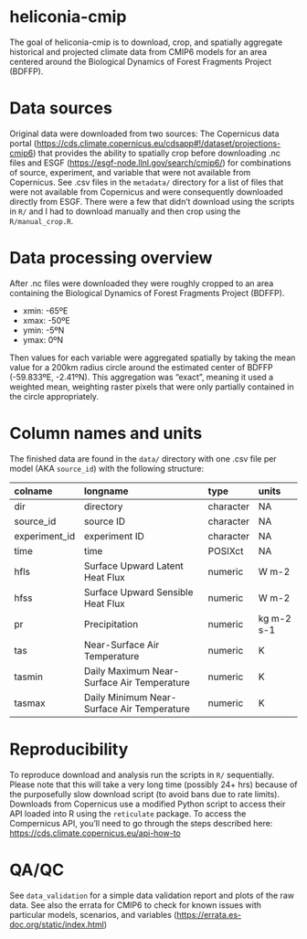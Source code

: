
<!-- README.md is generated from README.Rmd. Please edit that file -->

# heliconia-cmip

<!-- badges: start -->
<!-- badges: end -->

The goal of heliconia-cmip is to download, crop, and spatially aggregate
historical and projected climate data from CMIP6 models for an area
centered around the Biological Dynamics of Forest Fragments Project
(BDFFP).

# Data sources

Original data were downloaded from two sources: The Copernicus data
portal
(<https://cds.climate.copernicus.eu/cdsapp#!/dataset/projections-cmip6>)
that provides the ability to spatially crop before downloading .nc files
and ESGF (<https://esgf-node.llnl.gov/search/cmip6/>) for combinations
of source, experiment, and variable that were not available from
Copernicus. See .csv files in the `metadata/` directory for a list of
files that were not available from Copernicus and were consequently
downloaded directly from ESGF. There were a few that didn’t download
using the scripts in `R/` and I had to download manually and then crop
using the `R/manual_crop.R`.

# Data processing overview

After .nc files were downloaded they were roughly cropped to an area
containing the Biological Dynamics of Forest Fragments Project (BDFFP).

-   xmin: -65ºE
-   xmax: -50ºE
-   ymin: -5ºN
-   ymax: 0ºN

Then values for each variable were aggregated spatially by taking the
mean value for a 200km radius circle around the estimated center of
BDFFP (-59.833ºE, -2.41ºN). This aggregation was “exact”, meaning it
used a weighted mean, weighting raster pixels that were only partially
contained in the circle appropriately.

# Column names and units

The finished data are found in the `data/` directory with one .csv file
per model (AKA `source_id`) with the following structure:

| colname        | longname                                   | type      | units      |
|:---------------|:-------------------------------------------|:----------|:-----------|
| dir            | directory                                  | character | NA         |
| source\_id     | source ID                                  | character | NA         |
| experiment\_id | experiment ID                              | character | NA         |
| time           | time                                       | POSIXct   | NA         |
| hfls           | Surface Upward Latent Heat Flux            | numeric   | W m-2      |
| hfss           | Surface Upward Sensible Heat Flux          | numeric   | W m-2      |
| pr             | Precipitation                              | numeric   | kg m-2 s-1 |
| tas            | Near-Surface Air Temperature               | numeric   | K          |
| tasmin         | Daily Maximum Near-Surface Air Temperature | numeric   | K          |
| tasmax         | Daily Minimum Near-Surface Air Temperature | numeric   | K          |

# Reproducibility

To reproduce download and analysis run the scripts in `R/` sequentially.
Please note that this will take a very long time (possibly 24+ hrs)
because of the purposefully slow download script (to avoid bans due to
rate limits). Downloads from Copernicus use a modified Python script to
access their API loaded into R using the `reticulate` package. To access
the Compernicus API, you’ll need to go through the steps described here:
<https://cds.climate.copernicus.eu/api-how-to>

# QA/QC

See `data_validation` for a simple data validation report and plots of
the raw data. See also the errata for CMIP6 to check for known issues
with particular models, scenarios, and variables
(<https://errata.es-doc.org/static/index.html>)
